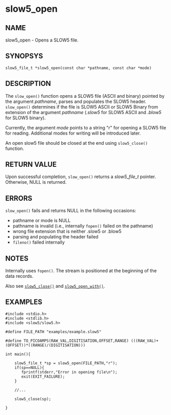 # slow5_open

## NAME
slow5_open - Opens a SLOW5 file.

## SYNOPSYS
`slow5_file_t *slow5_open(const char *pathname, const char *mode)`

## DESCRIPTION

The `slow_open()` function opens a SLOW5 file (ASCII and binary) pointed by the argument *pathname*, parses and populates the SLOW5 header. `slow_open()` determines if the file is SLOW5 ASCII or SLOW5 Binary from extension of the argument *pathname* (*.slow5* for SLOW5 ASCII and *.blow5* for SLOW5 binary).

Currently, the argument *mode* points to a string "r" for opening a SLOW5 file for reading. Additional modes for writing will be introduced later.

An open slow5 file should be closed at the end using `slow5_close()` function.


## RETURN VALUE
Upon successful completion, `slow_open()` returns a *slow5_file_t* pointer. Otherwise, NULL is returned.

## ERRORS

`slow_open()` fails and returns NULL in the following occasions:
- pathname or mode is NULL
- pathname is invalid (i.e., internally `fopen()` failed on the pathname)
- wrong file extension that is neither .slow5 or .blow5
- parsing and populating the header failed
- `fileno()` failed internally

## NOTES
Internally uses `fopen()`. The stream is positioned at the beginning of the data records.

Also see [`slow5_close()`](slow5_close.md) and [`slow5_open_with()`](low_level_api/slow5_open_with.md).

## EXAMPLES
```
#include <stdio.h>
#include <stdlib.h>
#include <slow5/slow5.h>

#define FILE_PATH "examples/example.slow5"

#define TO_PICOAMPS(RAW_VAL,DIGITISATION,OFFSET,RANGE) (((RAW_VAL)+(OFFSET))*((RANGE)/(DIGITISATION)))

int main(){

    slow5_file_t *sp = slow5_open(FILE_PATH,"r");
    if(sp==NULL){
       fprintf(stderr,"Error in opening file\n");
       exit(EXIT_FAILURE);
    }
    
    //...
 
    slow5_close(sp);

}
```
